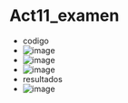 # Act11_examen
- codigo
- ![image](https://github.com/user-attachments/assets/9680468b-3843-4f24-8fe9-97b8640e4526)
- ![image](https://github.com/user-attachments/assets/42d08b89-905b-4e34-955c-138be672507f)
- ![image](https://github.com/user-attachments/assets/421b5a08-1f36-42c6-8426-7614813bc5f2)
- resultados
- ![image](https://github.com/user-attachments/assets/2059c65b-ceec-425e-acfc-3544cea75d7c)



